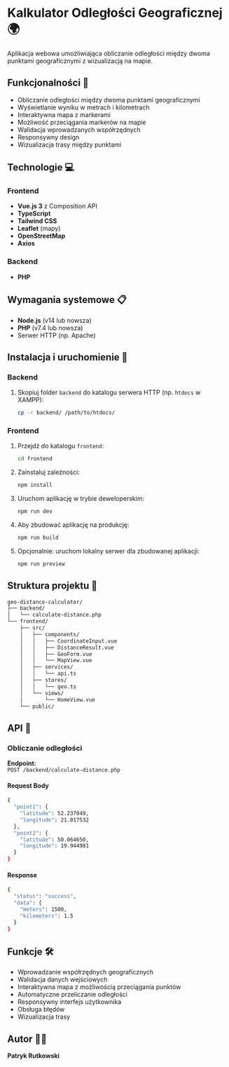 
# Kalkulator Odległości Geograficznej 🌍

Aplikacja webowa umożliwiająca obliczanie odległości między dwoma punktami geograficznymi z wizualizacją na mapie.

## Funkcjonalności 🚀

- Obliczanie odległości między dwoma punktami geograficznymi
- Wyświetlanie wyniku w metrach i kilometrach
- Interaktywna mapa z markerami
- Możliwość przeciągania markerów na mapie
- Walidacja wprowadzanych współrzędnych
- Responsywny design
- Wizualizacja trasy między punktami

## Technologie 💻

### Frontend
- **Vue.js 3** z Composition API
- **TypeScript**
- **Tailwind CSS**
- **Leaflet** (mapy)
- **OpenStreetMap**
- **Axios**

### Backend
- **PHP**

## Wymagania systemowe 📋

- **Node.js** (v14 lub nowsza)
- **PHP** (v7.4 lub nowsza)
- Serwer HTTP (np. Apache)

## Instalacja i uruchomienie 🔧

### Backend

1. Skopiuj folder `backend` do katalogu serwera HTTP (np. `htdocs` w XAMPP):

   ```bash
   cp -r backend/ /path/to/htdocs/
   ```

### Frontend

1. Przejdź do katalogu `frontend`:
   ```bash
   cd frontend
   ```

2. Zainstaluj zależności:
   ```bash
   npm install
   ```

3. Uruchom aplikację w trybie deweloperskim:
   ```bash
   npm run dev
   ```

4. Aby zbudować aplikację na produkcję:
   ```bash
   npm run build
   ```

5. Opcjonalnie: uruchom lokalny serwer dla zbudowanej aplikacji:
   ```bash
   npm run preview
   ```

## Struktura projektu 📁

```bash
geo-distance-calculator/
├── backend/
│   └── calculate-distance.php
└── frontend/
    ├── src/
    │   ├── components/
    │   │   ├── CoordinateInput.vue
    │   │   ├── DistanceResult.vue
    │   │   ├── GeoForm.vue
    │   │   └── MapView.vue
    │   ├── services/
    │   │   └── api.ts
    │   ├── stores/
    │   │   └── geo.ts
    │   └── views/
    │       └── HomeView.vue
    └── public/
```

## API 📡

### Obliczanie odległości
**Endpoint:**  
`POST /backend/calculate-distance.php`

#### Request Body

```bash
{
  "point1": {
    "latitude": 52.237049,
    "longitude": 21.017532
  },
  "point2": {
    "latitude": 50.064650,
    "longitude": 19.944981
  }
}
```

#### Response

```bash
{
  "status": "success",
  "data": {
    "meters": 1500,
    "kilometers": 1.5
  }
}
```

## Funkcje 🛠

- Wprowadzanie współrzędnych geograficznych
- Walidacja danych wejściowych
- Interaktywna mapa z możliwością przeciągania punktów
- Automatyczne przeliczanie odległości
- Responsywny interfejs użytkownika
- Obsługa błędów
- Wizualizacja trasy

## Autor 👨‍💻

**Patryk Rutkowski**
